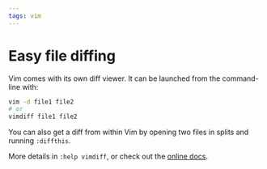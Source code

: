 ```yaml
---
tags: vim
---
```


# Easy file diffing

Vim comes with its own diff viewer. It can be launched from the command-line
with:

```bash
vim -d file1 file2
# or
vimdiff file1 file2
```

You can also get a diff from within Vim by opening two files in
splits and running `:diffthis`.

More details in `:help vimdiff`, or check out the [online docs].

[online docs]: http://vimdoc.sourceforge.net/htmldoc/diff.html#vimdiff
